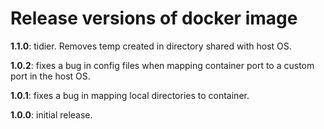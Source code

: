# Release versions of docker image

**1.1.0**:  tidier.  Removes temp created in  directory shared with host OS.

**1.0.2**:  fixes a bug in config files when mapping container port to a custom port in the host OS.

**1.0.1**:  fixes a bug in mapping local directories to container.

**1.0.0**:  initial release.
